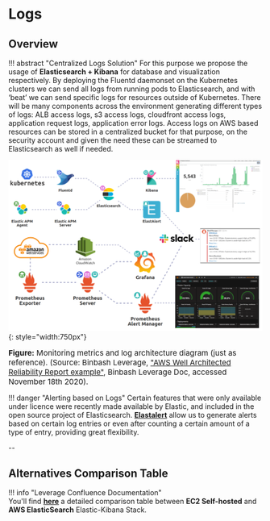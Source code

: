 # Logs 

## Overview 

!!! abstract "Centralized Logs Solution"
    For this purpose we propose the usage of **Elasticsearch + Kibana** for database and visualization respectively. 
    By deploying the Fluentd daemonset on the Kubernetes clusters we can send all logs from running pods to Elasticsearch, 
    and with ‘beat’ we can send specific logs for resources outside of Kubernetes. There will be many components across the
    environment generating different types of logs: ALB access logs, s3 access logs, cloudfront access logs, application
    request logs, application error logs. Access logs on AWS based resources can be stored in a centralized bucket for that
    purpose, on the security account and given the need these can be streamed to Elasticsearch as well if needed.

![leverage-monitoring](../../../assets/images/diagrams/monitoring-metrics-logs.png "Leverage"){: style="width:750px"}
<figcaption style="font-size:15px">
<b>Figure:</b> Monitoring metrics and log architecture diagram (just as reference).
(Source: Binbash Leverage, 
<a href="https://drive.google.com/file/d/1KYZC-wTXn2PSVIEtikx9PFOwK2SoCxD8/view?usp=sharing">
"AWS Well Architected Reliability Report example"</a>,
Binbash Leverage Doc, accessed November 18th 2020).
</figcaption>

!!! danger "Alerting based on Logs" 
    Certain features that were only available under licence were recently made available by Elastic, and included in the
    open source project of Elasticsearch. [**Elastalert**](https://github.com/Yelp/elastalert) allow us to generate
    alerts based on certain log entries or even after counting a certain amount of a type of entry, providing great
    flexibility.

--

## Alternatives Comparison Table

!!! info "Leverage Confluence Documentation"    
    You'll find [**here**](https://binbash.atlassian.net/wiki/external/1789165573/NGE2N2M5YTVkNTYyNDFjYzljYTY3NjY4MWVmMTEyMWM?atlOrigin=eyJpIjoiYjVhZDJmMTZhNmQxNGQ5NzkyMThmNDg3ZDEyZGVkNzUiLCJwIjoiYyJ9
    ) a detailed comparison table between **EC2 Self-hosted** and **AWS ElasticSearch** Elastic-Kibana Stack.



